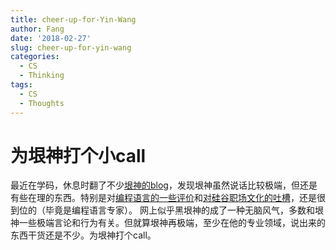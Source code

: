 ```yaml
---
title: cheer-up-for-Yin-Wang
author: Fang
date: '2018-02-27'
slug: cheer-up-for-yin-wang
categories:
  - CS
  - Thinking
tags:
  - CS
  - Thoughts
---
```


# 为垠神打个小call

最近在学码，休息时翻了不少[垠神的blog](http://www.yinwang.org/)，发现垠神虽然说话比较极端，但还是有些在理的东西。特别是对[编程语言的一些评价](http://www.yinwang.org/blog-cn/2016/01/18/java)和[对硅谷职场文化的吐槽](http://www.yinwang.org/blog-cn/2018/02/24/chinese-fame)，还是很到位的（毕竟是编程语言专家）。
网上似乎黑垠神的成了一种无脑风气，多数和垠神一些极端言论和行为有关。但就算垠神再极端，至少在他的专业领域，说出来的东西干货还是不少。为垠神打个call。